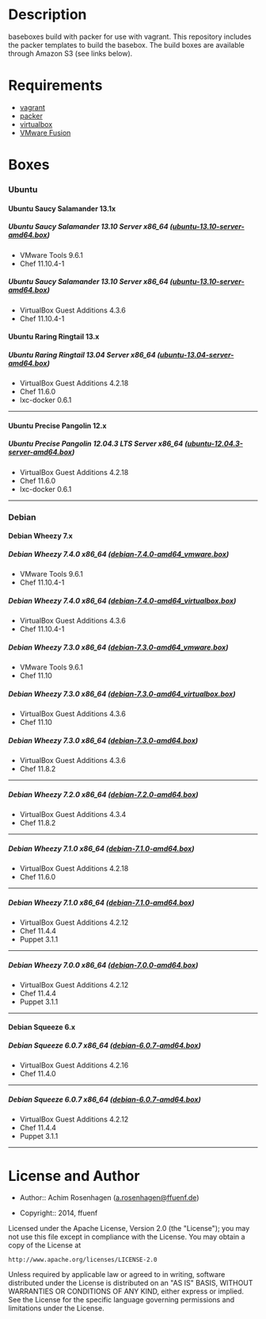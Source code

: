 Description
===========

baseboxes build with packer for use with vagrant.
This repository includes the packer templates to build the basebox.
The build boxes are available through Amazon S3 (see links below).

Requirements
============

* [vagrant](http://vagrantup.com)
* [packer](http://packer.io)
* [virtualbox](https://www.virtualbox.org/)
* [VMware Fusion](http://www.vmware.com/de/products/fusion/)

Boxes
=====

### Ubuntu
#### Ubuntu Saucy Salamander 13.1x
##### Ubuntu Saucy Salamander 13.10 Server x86_64 ([ubuntu-13.10-server-amd64.box](https://s3-eu-west-1.amazonaws.com/ffuenf-vagrant-boxes/ubuntu/ubuntu-13.10-server-amd64_vmware.box))
* VMware Tools 9.6.1
* Chef 11.10.4-1

##### Ubuntu Saucy Salamander 13.10 Server x86_64 ([ubuntu-13.10-server-amd64.box](https://s3-eu-west-1.amazonaws.com/ffuenf-vagrant-boxes/ubuntu/ubuntu-13.10-server-amd64_virtualbox.box))
* VirtualBox Guest Additions 4.3.6
* Chef 11.10.4-1

#### Ubuntu Raring Ringtail 13.x
##### Ubuntu Raring Ringtail 13.04 Server x86_64 ([ubuntu-13.04-server-amd64.box](https://s3-eu-west-1.amazonaws.com/ffuenf-vagrant-boxes/ubuntu/ubuntu-13.04-server-amd64.box))
* VirtualBox Guest Additions 4.2.18
* Chef 11.6.0
* lxc-docker 0.6.1

---

#### Ubuntu Precise Pangolin 12.x
##### Ubuntu Precise Pangolin 12.04.3 LTS Server x86_64 ([ubuntu-12.04.3-server-amd64.box](https://s3-eu-west-1.amazonaws.com/ffuenf-vagrant-boxes/ubuntu/ubuntu-12.04.3-server-amd64.box))
* VirtualBox Guest Additions 4.2.18
* Chef 11.6.0
* lxc-docker 0.6.1

---

### Debian
#### Debian Wheezy 7.x
##### Debian Wheezy 7.4.0 x86_64 ([debian-7.4.0-amd64_vmware.box](https://s3-eu-west-1.amazonaws.com/ffuenf-vagrant-boxes/debian/debian-7.4.0-amd64_vmware.box))
* VMware Tools 9.6.1
* Chef 11.10.4-1

##### Debian Wheezy 7.4.0 x86_64 ([debian-7.4.0-amd64_virtualbox.box](https://s3-eu-west-1.amazonaws.com/ffuenf-vagrant-boxes/debian/debian-7.4.0-amd64_virtualbox.box))
* VirtualBox Guest Additions 4.3.6
* Chef 11.10.4-1

##### Debian Wheezy 7.3.0 x86_64 ([debian-7.3.0-amd64_vmware.box](https://s3-eu-west-1.amazonaws.com/ffuenf-vagrant-boxes/debian/debian-7.3.0-amd64_vmware.box))
* VMware Tools 9.6.1
* Chef 11.10

##### Debian Wheezy 7.3.0 x86_64 ([debian-7.3.0-amd64_virtualbox.box](https://s3-eu-west-1.amazonaws.com/ffuenf-vagrant-boxes/debian/debian-7.3.0-amd64_virtualbox.box))
* VirtualBox Guest Additions 4.3.6
* Chef 11.10

##### Debian Wheezy 7.3.0 x86_64 ([debian-7.3.0-amd64.box](https://s3-eu-west-1.amazonaws.com/ffuenf-vagrant-boxes/debian/debian-7.3.0-amd64.box))
* VirtualBox Guest Additions 4.3.6
* Chef 11.8.2

---

##### Debian Wheezy 7.2.0 x86_64 ([debian-7.2.0-amd64.box](https://s3-eu-west-1.amazonaws.com/ffuenf-vagrant-boxes/debian/debian-7.2.0-amd64.box))
* VirtualBox Guest Additions 4.3.4
* Chef 11.8.2

---

##### Debian Wheezy 7.1.0 x86_64 ([debian-7.1.0-amd64.box](https://s3-eu-west-1.amazonaws.com/ffuenf-vagrant-boxes/debian/debian-7.1.0-amd64.box))
* VirtualBox Guest Additions 4.2.18
* Chef 11.6.0

---

##### Debian Wheezy 7.1.0 x86_64 ([debian-7.1.0-amd64.box](https://s3-eu-west-1.amazonaws.com/ffuenf-vagrant-boxes/debian/chef-11.4.4/debian-7.1.0-amd64.box))
* VirtualBox Guest Additions 4.2.12
* Chef 11.4.4
* Puppet 3.1.1

---

##### Debian Wheezy 7.0.0 x86_64 ([debian-7.0.0-amd64.box](https://s3-eu-west-1.amazonaws.com/ffuenf-vagrant-boxes/debian/chef-11.4.4/debian-7.0.0-amd64.box))
* VirtualBox Guest Additions 4.2.12
* Chef 11.4.4
* Puppet 3.1.1

---

#### Debian Squeeze 6.x
##### Debian Squeeze 6.0.7 x86_64 ([debian-6.0.7-amd64.box](https://s3-eu-west-1.amazonaws.com/ffuenf-vagrant-boxes/debian/chef-11.4.0/debian-6.0.7-amd64.box))
* VirtualBox Guest Additions 4.2.16
* Chef 11.4.0

---

##### Debian Squeeze 6.0.7 x86_64 ([debian-6.0.7-amd64.box](https://s3-eu-west-1.amazonaws.com/ffuenf-vagrant-boxes/debian/chef-11.4.4/debian-6.0.7-amd64.box))
* VirtualBox Guest Additions 4.2.12
* Chef 11.4.4
* Puppet 3.1.1

---

License and Author
==================

- Author:: Achim Rosenhagen (<a.rosenhagen@ffuenf.de>)

- Copyright:: 2014, ffuenf

Licensed under the Apache License, Version 2.0 (the "License");
you may not use this file except in compliance with the License.
You may obtain a copy of the License at

    http://www.apache.org/licenses/LICENSE-2.0

Unless required by applicable law or agreed to in writing, software
distributed under the License is distributed on an "AS IS" BASIS,
WITHOUT WARRANTIES OR CONDITIONS OF ANY KIND, either express or implied.
See the License for the specific language governing permissions and
limitations under the License.
